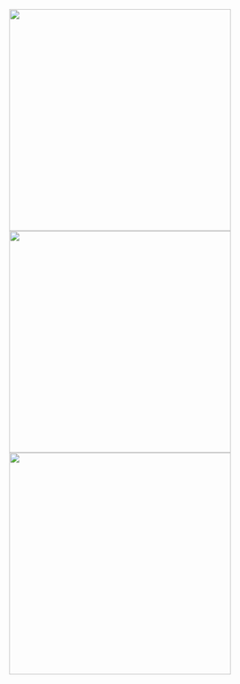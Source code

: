 <div style="display:block;margin:0 auto;">
  <img src="https://i.ibb.co/gtWtHpL/Screenshot-2022-04-01-23-53-57-069-com-newcinemas.jpg" width="400" height="auto" />
  <img src="https://i.ibb.co/ys6KQ6j/Screenshot-2022-04-01-23-54-17-529-com-newcinemas.jpg" width="400" height="auto" />
  <img src="https://i.ibb.co/540H5sw/Screenshot-2022-04-01-23-57-05-776-com-newcinemas.jpg" width="400" height="auto" />
<div>
